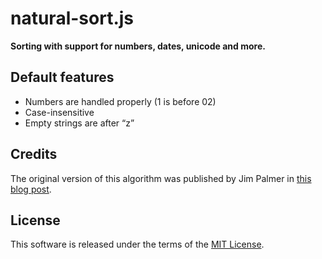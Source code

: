 natural-sort.js
===============

**Sorting with support for numbers, dates, unicode and more.**


Default features
----------------

- Numbers are handled properly (1 is before 02)
- Case-insensitive
- Empty strings are after “z”



Credits
-------

The original version of this algorithm was published by Jim Palmer in [this blog post][].



License
-------

This software is released under the terms of the [MIT License][].



<!-- Links -->
[this blog post]: http://www.overset.com/2008/09/01/javascript-natural-sort-algorithm/ "Javascript Natural Sort Algorithm With Unicode Support"
[MIT License]: ./License.md
